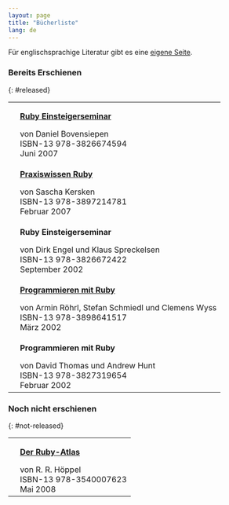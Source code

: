 ```yaml
---
layout: page
title: "Bücherliste"
lang: de
---
```


Für englischsprachige Literatur gibt es eine [eigene Seite][1].

### Bereits Erschienen
{: #released}

<table cellpadding="0" cellspacing="0" border="0">
<tr class="book">
<td><a href="http://www.bovensiepen.net/RES2007"><img src="http://ec1.images-amazon.com/images/I/21kQAqAUogL._AA115_.jpg" alt="" /></a></td>
<td>
  <p><a href="http://www.bovensiepen.net/RES2007">
    <strong class="title">Ruby Einsteigerseminar</strong></a></p>
  <p>
    </p>
<div class="by-line">von Daniel Bovensiepen</div>
    <div class="isbn">ISBN-13 978-3826674594</div>
    <div class="release-date">Juni 2007 </div>

</td>
</tr>
<tr class="book">
<td><a href="http://www.oreilly.de/catalog/rubybasger/"><img src="http://g-ec2.images-amazon.com/images/I/210TXxQ3mXL._AA115_.jpg" alt="" /></a></td>
<td>
  <p><a href="http://www.oreilly.de/catalog/rubybasger/">
    <strong class="title">Praxiswissen Ruby</strong></a></p>
  <p>
    </p>
<div class="by-line">von Sascha Kersken</div>
    <div class="isbn">ISBN-13 978-3897214781</div>
    <div class="release-date">Februar 2007 </div>

</td>
</tr>
<tr class="book">
<td><img src="http://ec1.images-amazon.com/images/I/11EVD776CNL._AA115_.jpg" alt="" /></td>
<td>
  <p><strong class="title">Ruby Einsteigerseminar</strong></p>
  <p>
    </p>
<div class="by-line">von Dirk Engel und Klaus Spreckelsen</div>
    <div class="isbn">ISBN-13 978-3826672422</div>
    <div class="release-date">September 2002</div>

</td>
</tr>
<tr class="book">
<td><a href="http://www.approximity.com/rubybuch/"><img src="http://g-ec2.images-amazon.com/images/I/118VBCNDB5L._AA115_.jpg" alt="" /></a></td>
<td>
  <p><a href="http://www.approximity.com/rubybuch/">
    <strong class="title">Programmieren mit Ruby</strong></a></p>
  <p>
    </p>
<div class="by-line">von Armin Röhrl, Stefan Schmiedl und Clemens Wyss</div>
    <div class="isbn">ISBN-13 978-3898641517</div>
    <div class="release-date">März 2002</div>

</td>
</tr>
<tr class="book">
<td><img src="http://www.pro-linux.de/berichte/jpgs/rubytn.jpg" alt="" /></td>
<td>
  <p><strong class="title">Programmieren mit Ruby</strong></p>
  <p>
    </p>
<div class="by-line">von David Thomas und Andrew Hunt</div>
    <div class="isbn">ISBN-13 978-3827319654</div>
    <div class="release-date">Februar 2002</div>

</td>
</tr>
</table>

### Noch nicht erschienen
{: #not-released}

<table cellpadding="0" cellspacing="0" border="0"><tr class="book">
<td><a href="http://www.springer.com/dal/home/new+&amp;+forthcoming+titles+(default)?SGWID=1-40356-22-14202425-0"><img src="http://ec1.images-amazon.com/images/I/21my8TYo8SL._AA115_.jpg" alt="" /></a></td>
<td>
  <p><a href="http://www.springer.com/dal/home/new+&amp;+forthcoming+titles+(default)?SGWID=1-40356-22-14202425-0">
    <strong class="title">Der Ruby-Atlas</strong></a></p>
  <p>
    </p>
<div class="by-line">von R. R. Höppel</div>
    <div class="isbn">ISBN-13 978-3540007623</div>
    <div class="release-date">Mai 2008</div>

</td>
</tr></table>



[1]: http://www.ruby-doc.org/bookstore 
